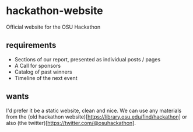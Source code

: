 hackathon-website
=================

Official website for the OSU Hackathon

requirements
------------

* Sections of our report, presented as individual posts / pages
* A Call for sponsors
* Catalog of past winners
* Timeline of the next event

wants
-----

I'd prefer it be a static website, clean and nice. We can use any materials
from the (old hackathon website)[https://library.osu.edu/find/hackathon] or
also (the twitter)[https://twitter.com/@osuhackathon].
